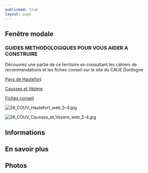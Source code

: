 ```yaml
---
published: true
layout: page
---
```


## Fenêtre modale

### GUIDES METHODOLOGIQUES POUR VOUS AIDER A CONSTRUIRE

Découvrez une partie de ce territoire en consultant les cahiers de recommandations et les fiches conseil sur le site du CAUE Dordogne

<a href=" https://fr.calameo.com/read/0049999959699c73712f9 " target="_blank"> Pays de Hautefort </a>

<a href=" https://fr.calameo.com/read/004999995a721486e91f2 " target="_blank"> Causses et Vézère </a>

<a href="http://cauedordogne.com/25-fiches-conseils/ " target="_blank">Fiches conseil </a>

![26_COUV_Hautefort_web_5-4.jpg]({{site.baseurl}}/data/images/26/portrait/26_COUV_Hautefort_web_5-4.jpg)

![26_COUV_Causses_et_Vezere_web_5-4.jpg]({{site.baseurl}}/data/images/26/portrait/26_COUV_Causses_et_Vezere_web_5-4.jpg)


## Informations

## En savoir plus

## Photos
